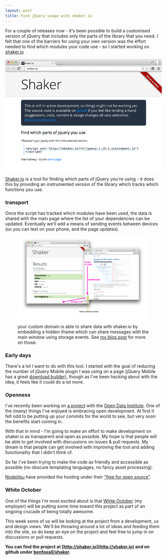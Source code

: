 ```yaml
---
layout: post
title: Find jQuery usage with shaker.io
---
```


<p class="lead">For a couple of releases now - it's been possible to build a customised version of jQuery that includes only the parts of the library that you need.  I felt that one of the barriers for using your own version was the effort needed to find which modules your code use - so I started working on <a href="http://shaker.io">shaker.io</a></p>

[![IMAGE - shaker.io](/img/shaker.png)](http://shaker.io)

[Shaker.io](http://shaker.io) is a tool for finding which parts of jQuery you're using - it does this by providing an instrumented version of the library which tracks which functions you use.

### transport

Once the script has tracked which modules have been used, the data is shared with the main page where the list of your dependencies can be updated.  Eventually we'll add a means of sending events between devices (so you can test on your phone, and the page updates).

<figure>
	<img src="/img/shaker-transport.png" />
	<figcaption>
		your custom domain is able to share data with shaker.io by embedding a hidden iframe which can share messages with the main window using storage events. See <a href="http://benjaminbenben.com/2013/04/24/cross-window-communication-1/">my blog post</a> for more on those.
	</figcaption>
</figure>

### Early days

There's a lot I want to do with this tool.  I started with the goal of reducing the number of jQuery Mobile plugin I was using on a page (jQuery Mobile has a great [download builder](http://jquerymobile.com/download-builder/)), though as I've been hacking about with the idea, it feels like it could do a lot more.

### Openness

I've recently been working on [a project](http://certificates.theodi.org) with the [Open Data Institute](http://theodi.org). One of the (many) things I've enjoyed is embracing open development. At first it felt odd to be putting up your commits for the world to see, but very soon the benefits start coming in.

With that in mind - I'm going to make an effort to make development on shaker.io as transparent and open as possible.  My hope is that people will be able to get involved with discussions on issues & pull requests. My dream is that people can get involved with improving the tool and adding functionality that I didn't think of.

So far I've been trying to make the code as friendly and accessible as possible (no obscure templating languages, no fancy asset processing).

[Nodejitsu](https://www.nodejitsu.com/) have provided the hosting under their ["free for open source"](http://opensource.nodejitsu.com/).

### White October

One of the things I'm most excited about is that [White October](http://whiteoctober.co.uk) (my employer) will be putting some time toward this project as part of an ongoing crucade of being totally awesome.

This week some of us will be looking at the project from a development, ux and design views. We'll be throwing around a lot of ideas and feeding them into the site, so do keep an eye on the project and feel free to jump in on discussions or pull requests.

__You can find the project at [http://shaker.io](http://shaker.io) and on github under [benfoxall/shaker](http://github.com/benfoxall/shaker).__
